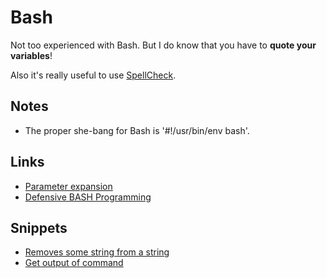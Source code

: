# Bash
Not too experienced with Bash. But I do know that you have to __quote your variables__!

Also it's really useful to use [SpellCheck](https://www.shellcheck.net).

## Notes
- The proper she-bang for Bash is '#!/usr/bin/env bash'.

## Links
- [Parameter expansion](http://wiki.bash-hackers.org/syntax/pe)
- [Defensive BASH Programming](http://www.kfirlavi.com/blog/2012/11/14/defensive-bash-programming/)

## Snippets
- [Removes some string from a string](https://gist.github.com/187a7971fd28de1eeaeabe0bd3a6d457)
- [Get output of command](https://gist.github.com/3c54b62554f1503b7a193f109441b73b)